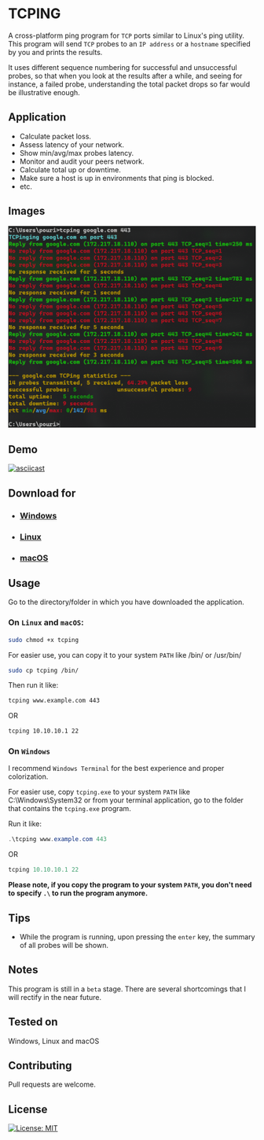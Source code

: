 # TCPING

A cross-platform ping program for ```TCP``` ports similar to Linux's ping utility. This program will send ```TCP``` probes to an ```IP address``` or a ```hostname``` specified by you and prints the results.

It uses different sequence numbering for successful and unsuccessful probes, so that when you look at the results after a while, and seeing for instance, a failed probe, understanding the total packet drops so far would be illustrative enough.

## Application

* Calculate packet loss.
* Assess latency of your network.
* Show min/avg/max probes latency.
* Monitor and audit your peers network.
* Calculate total up or downtime.
* Make sure a host is up in environments that ping is blocked.
* etc.

## Images

![WindowsVersion](/Images/windowsVersion.png)

## Demo

[![asciicast](https://asciinema.org/a/bNMtJKmujGEpfEhvDiTeSvtO4.svg)](https://asciinema.org/a/bNMtJKmujGEpfEhvDiTeSvtO4)

## Download for

* ### [Windows](https://github.com/pouriyajamshidi/tcping/releases/download/Windows-v1.0.0/tcping.exe)

* ### [Linux](https://github.com/pouriyajamshidi/tcping/releases/download/Linux-v1.0.0/tcping)

* ### [macOS](https://github.com/pouriyajamshidi/tcping/releases/download/macOS-v1.0.0/tcping)

## Usage

Go to the directory/folder in which you have downloaded the application.

### On ```Linux``` and ```macOS```:

```bash
sudo chmod +x tcping
```

For easier use, you can copy it to your system ```PATH``` like /bin/ or /usr/bin/

```bash
sudo cp tcping /bin/
```

Then run it like:

```bash
tcping www.example.com 443
```

OR

```bash
tcping 10.10.10.1 22
```

### On ```Windows```

I recommend ```Windows Terminal``` for the best experience and proper colorization.

For easier use, copy ```tcping.exe``` to your system ```PATH``` like C:\Windows\System32 or from your terminal application, go to the folder that contains the ```tcping.exe``` program.

Run it like:

```powershell
.\tcping www.example.com 443
```

OR

```powershell
tcping 10.10.10.1 22
```

**Please note, if you copy the program to your system ```PATH```, you don't need to specify ```.\``` to run the program anymore.**

## Tips

* While the program is running, upon pressing the ```enter``` key, the summary of all probes will be shown.

## Notes

This program is still in a ```beta``` stage. There are several shortcomings that I will rectify in the near future.

## Tested on

Windows, Linux and macOS

## Contributing

Pull requests are welcome.

## License

[![License: MIT](https://img.shields.io/badge/License-MIT-yellow.svg)](https://opensource.org/licenses/MIT)
